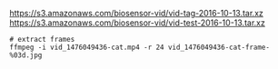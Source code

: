 
https://s3.amazonaws.com/biosensor-vid/vid-tag-2016-10-13.tar.xz
https://s3.amazonaws.com/biosensor-vid/vid-test-2016-10-13.tar.xz


    # extract frames
    ffmpeg -i vid_1476049436-cat.mp4 -r 24 vid_1476049436-cat-frame-%03d.jpg

